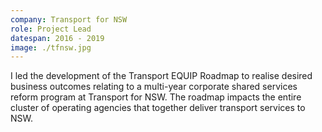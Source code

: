```yaml
---
company: Transport for NSW
role: Project Lead
datespan: 2016 - 2019
image: ./tfnsw.jpg
---
```


I led the development of the Transport EQUIP Roadmap to realise desired business outcomes relating to a multi-year corporate shared services reform program at Transport for NSW. The roadmap impacts the entire cluster of operating agencies that together deliver transport services to NSW.
